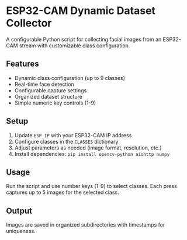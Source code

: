 # ESP32-CAM Dynamic Dataset Collector 

A configurable Python script for collecting facial images from an ESP32-CAM stream with customizable class configuration.

## Features
- Dynamic class configuration (up to 9 classes)
- Real-time face detection
- Configurable capture settings
- Organized dataset structure
- Simple numeric key controls (1-9)

## Setup
1. Update `ESP_IP` with your ESP32-CAM IP address
2. Configure classes in the `CLASSES` dictionary
3. Adjust parameters as needed (image format, resolution, etc.)
4. Install dependencies: `pip install opencv-python aiohttp numpy`

## Usage
Run the script and use number keys (1-9) to select classes. Each press captures up to 5 images for the selected class.

## Output
Images are saved in organized subdirectories with timestamps for uniqueness.
